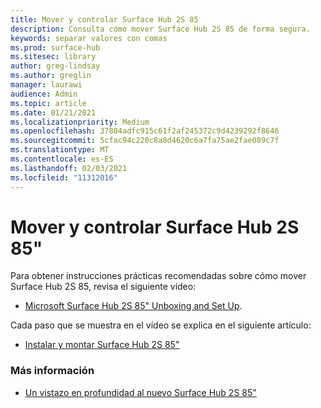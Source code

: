 ```yaml
---
title: Mover y controlar Surface Hub 2S 85
description: Consulta cómo mover Surface Hub 2S 85 de forma segura.
keywords: separar valores con comas
ms.prod: surface-hub
ms.sitesec: library
author: greg-lindsay
ms.author: greglin
manager: laurawi
audience: Admin
ms.topic: article
ms.date: 01/21/2021
ms.localizationpriority: Medium
ms.openlocfilehash: 37804adfc915c61f2af245372c9d4239292f8646
ms.sourcegitcommit: 5cfac94c220c8a8d4620c6a7fa75ae2fae089c7f
ms.translationtype: MT
ms.contentlocale: es-ES
ms.lasthandoff: 02/03/2021
ms.locfileid: "11312016"
---
```

# Mover y controlar Surface Hub 2S 85"

Para obtener instrucciones prácticas recomendadas sobre cómo mover Surface Hub 2S 85, revisa el siguiente vídeo: 
- [Microsoft Surface Hub 2S 85" Unboxing and Set Up](https://aka.ms/Hub2S85Unboxing). 

Cada paso que se muestra en el vídeo se explica en el siguiente artículo:

- [Instalar y montar Surface Hub 2S 85"](surface-hub-2s-85-install-mount.md)

### Más información
- [Un vistazo en profundidad al nuevo Surface Hub 2S 85"](https://techcommunity.microsoft.com/t5/surface-it-pro-blog/inside-look-at-the-new-surface-hub-2s-85/ba-p/1721773)

